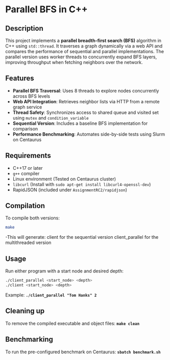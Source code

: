# Parallel BFS in C++

## Description
This project implements a **parallel breadth-first search (BFS)** algorithm in C++ using `std::thread`. It traverses a graph dynamically via a web API and compares the performance of sequential and parallel implementations. The parallel version uses worker threads to concurrently expand BFS layers, improving throughput when fetching neighbors over the network.

## Features
- **Parallel BFS Traversal**: Uses 8 threads to explore nodes concurrently across BFS levels
- **Web API Integration**: Retrieves neighbor lists via HTTP from a remote graph service
- **Thread Safety**: Synchronizes access to shared queue and visited set using `mutex` and `condition_variable`
- **Sequential Version**: Includes a baseline BFS implementation for comparison
- **Performance Benchmarking**: Automates side-by-side tests using Slurm on Centaurus

## Requirements
- C++17 or later
- `g++` compiler
- Linux environment (Tested on Centaurus cluster)
- `libcurl` (Install with `sudo apt-get install libcurl4-openssl-dev`)
- RapidJSON (included under `AssignmentRC2/rapidjson`)

## Compilation
To compile both versions:
```bash
make
```
-This will generate:
    client for the sequential version
    client_parallel for the multithreaded version
    
## Usage
Run either program with a start node and desired depth:
```bash
./client_parallel <start_node> <depth>
./client <start_node> <depth>

```
Example:
**`./client_parallel "Tom Hanks" 2`**

## Cleaning up
To remove the compiled executable and object files:
**`make clean`**

## Benchmarking
To run the pre-configured benchmark on Centaurus:
**`sbatch benchmark.sh`**